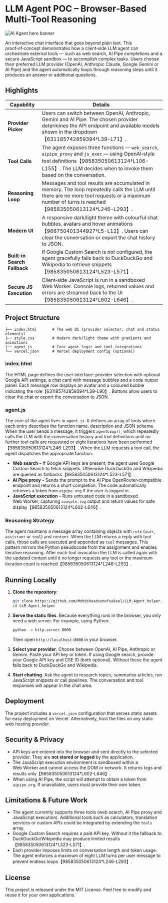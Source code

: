 
# LLM Agent POC – Browser‑Based Multi‑Tool Reasoning

![AI Agent hero banner]({{[file:file-E5hHe2YarCi5KgEnQKkfXC](https://github.com/Mohdshaadsonofvakeel/LLM_Agent_helper/blob/main/imagegen.png)}})

An interactive chat interface that goes beyond plain text.  This proof‑of‑concept demonstrates how a client‑side LLM agent can orchestrate external tools — such as web search, AI Pipe completions and a secure JavaScript sandbox — to accomplish complex tasks.  Users choose their preferred LLM provider (OpenAI, Anthropic Claude, Google Gemini or AI Pipe) and the agent automatically loops through reasoning steps until it produces an answer or additional questions.

## Highlights

| Capability         | Details |
|-------------------|---------|
| **Provider Picker** | Users can switch between OpenAI, Anthropic, Gemini and AI Pipe.  The chosen provider determines the API endpoint and available models shown in the dropdown【631185742859394†L39-L71】. |
| **Tool Calls**      | The agent exposes three functions — `web_search`, `aipipe_proxy` and `js_exec` — using OpenAI‑style tool definitions【985835050613124†L106-L155】.  The LLM decides when to invoke them based on the conversation. |
| **Reasoning Loop** | Messages and tool results are accumulated in memory.  The loop repeatedly calls the LLM until there are no more tool requests or a maximum number of turns is reached【985835050613124†L246-L293】. |
| **Modern UI**       | A responsive dark/light theme with colourful chat bubbles, avatars and hover animations【966750401344927†L5-L12】.  Users can clear the conversation or export the chat history to JSON. |
| **Built‑in Search Fallback** | If Google Custom Search is not configured, the agent gracefully falls back to DuckDuckGo and Wikipedia to retrieve snippets【985835050613124†L523-L571】. |
| **Secure JS Execution** | Client‑side JavaScript is run in a sandboxed Web Worker.  Console logs, returned values and errors are streamed back to the UI【985835050613124†L602-L646】. |

## Project Structure

```text
├── index.html       # The web UI (provider selector, chat and status elements)
├── style.css        # Modern dark/light theme with gradients and animations
├── agent.js         # Core agent logic and tool integrations
└── vercel.json      # Vercel deployment config (optional)
```

### index.html

The HTML page defines the user interface: provider selection with optional Google API settings, a chat card with message bubbles and a code output panel.  Each message row displays an avatar and a coloured bubble indicating the role【631185742859394†L39-L90】.  Buttons allow users to clear the chat or export the conversation to JSON.

### agent.js

The core of the agent lives in `agent.js`.  It defines an array of tools where each entry describes the function name, description and JSON schema.  When the user sends a message, it triggers `agentLoop()`, which repeatedly calls the LLM with the conversation history and tool definitions until no further tool calls are requested or eight iterations have been performed【985835050613124†L246-L293】.  When the LLM requests a tool call, the agent dispatches the appropriate function:

* **Web search** – If Google API keys are present, the agent uses Google Custom Search to fetch snippets.  Otherwise DuckDuckGo and Wikipedia are queried as fallbacks【985835050613124†L523-L571】.
* **AI Pipe proxy** – Sends the prompt to the AI Pipe OpenRouter‑compatible endpoint and returns a short completion.  The code automatically retrieves a token from `aipipe.org` if the user is logged in.
* **JavaScript execution** – Runs untrusted code in a sandboxed Web Worker, capturing `console.log` output and return values for safe display【985835050613124†L602-L646】.

### Reasoning Strategy

The agent maintains a message array containing objects with `role` (`user`, `assistant` or `tool`) and `content`.  When the LLM returns a reply with tool calls, those calls are executed and appended as `tool` messages.  This pattern mirrors the Python pseudocode from the assignment and enables iterative reasoning.  After each tool invocation the LLM is called again with the updated context until it no longer requests any tool or the maximum iteration count is reached【985835050613124†L246-L293】.

## Running Locally

1. **Clone the repository**:

   ```bash
   git clone https://github.com/Mohdshaadsonofvakeel/LLM_Agent_helper.git
   cd LLM_Agent_helper
   ```

2. **Serve the static files**.  Because everything runs in the browser, you only need a web server.  For example, using Python:

   ```bash
   python -m http.server 8000
   ```

   Then open `http://localhost:8000` in your browser.

3. **Select your provider**.  Choose between OpenAI, AI Pipe, Anthropic or Gemini.  Paste your API key or token.  If using Google search, provide your Google API key and CSE ID (both optional).  Without these the agent falls back to DuckDuckGo and Wikipedia.

4. **Start chatting**.  Ask the agent to research topics, summarise articles, run JavaScript snippets or call pipelines.  The conversation and tool responses will appear in the chat area.

## Deployment

The project includes a `vercel.json` configuration that serves static assets for easy deployment on Vercel.  Alternatively, host the files on any static web hosting provider.

## Security & Privacy

- API keys are entered into the browser and sent directly to the selected provider.  They are **not stored or logged** by the application.
- The JavaScript execution environment is sandboxed within a Web Worker and cannot access the DOM or network.  It returns logs and results only【985835050613124†L602-L646】.
- When using AI Pipe, the script will attempt to obtain a token from `aipipe.org`.  If unavailable, users must provide their own token.

## Limitations & Future Work

- The agent currently supports three tools (web search, AI Pipe proxy and JavaScript execution).  Additional tools such as calculators, translation services or custom APIs could be integrated by extending the `tools` array.
- Google Custom Search requires a paid API key.  Without it the fallback to DuckDuckGo/Wikipedia may produce limited results【985835050613124†L523-L571】.
- Each provider imposes limits on conversation length and token usage.  The agent enforces a maximum of eight LLM turns per user message to prevent endless loops【985835050613124†L246-L293】.

## License

This project is released under the MIT License.  Feel free to modify and reuse it for your own applications.

